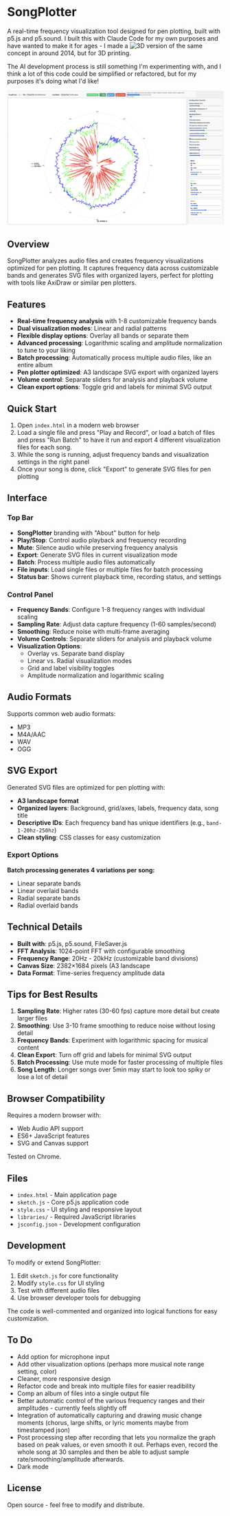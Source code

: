 # SongPlotter

A real-time frequency visualization tool designed for pen plotting, built with p5.js and p5.sound. I built this with Claude Code for my own purposes and have wanted to make it for ages - I made a ![3D version](https://ablairneal.com/project/sonic-sculptures) of the same concept in around 2014, but for 3D printing. 

The AI development process is still something I'm experimenting with, and I think a lot of this code could be simplified or refactored, but for my purposes it's doing what I'd like!

![SongPlotter Interface](current_state.jpeg)

## Overview

SongPlotter analyzes audio files and creates frequency visualizations optimized for pen plotting. It captures frequency data across customizable bands and generates SVG files with organized layers, perfect for plotting with tools like AxiDraw or similar pen plotters.

## Features

- **Real-time frequency analysis** with 1-8 customizable frequency bands
- **Dual visualization modes**: Linear and radial patterns
- **Flexible display options**: Overlay all bands or separate them
- **Advanced processing**: Logarithmic scaling and amplitude normalization to tune to your liking
- **Batch processing**: Automatically process multiple audio files, like an entire album
- **Pen plotter optimized**: A3 landscape SVG export with organized layers
- **Volume control**: Separate sliders for analysis and playback volume
- **Clean export options**: Toggle grid and labels for minimal SVG output

## Quick Start

1. Open `index.html` in a modern web browser
2. Load a single file and press "Play and Record", or load a batch of files and press "Run Batch" to have it run and export 4 different visualization files for each song.
3. While the song is running, adjust frequency bands and visualization settings in the right panel
4. Once your song is done, click "Export" to generate SVG files for pen plotting

## Interface

### Top Bar
- **SongPlotter** branding with "About" button for help
- **Play/Stop**: Control audio playback and frequency recording
- **Mute**: Silence audio while preserving frequency analysis
- **Export**: Generate SVG files in current visualization mode
- **Batch**: Process multiple audio files automatically
- **File inputs**: Load single files or multiple files for batch processing
- **Status bar**: Shows current playback time, recording status, and settings

### Control Panel
- **Frequency Bands**: Configure 1-8 frequency ranges with individual scaling
- **Sampling Rate**: Adjust data capture frequency (1-60 samples/second)
- **Smoothing**: Reduce noise with multi-frame averaging
- **Volume Controls**: Separate sliders for analysis and playback volume
- **Visualization Options**: 
  - Overlay vs. Separate band display
  - Linear vs. Radial visualization modes
  - Grid and label visibility toggles
  - Amplitude normalization and logarithmic scaling

## Audio Formats

Supports common web audio formats:
- MP3
- M4A/AAC
- WAV
- OGG

## SVG Export

Generated SVG files are optimized for pen plotting with:
- **A3 landscape format** 
- **Organized layers**: Background, grid/axes, labels, frequency data, song title
- **Descriptive IDs**: Each frequency band has unique identifiers (e.g., `band-1-20hz-250hz`)
- **Clean styling**: CSS classes for easy customization

### Export Options

**Batch processing generates 4 variations per song:**
- Linear separate bands
- Linear overlaid bands  
- Radial separate bands
- Radial overlaid bands

## Technical Details

- **Built with**: p5.js, p5.sound, FileSaver.js
- **FFT Analysis**: 1024-point FFT with configurable smoothing
- **Frequency Range**: 20Hz - 20kHz (customizable band divisions)
- **Canvas Size**: 2382×1684 pixels (A3 landscape
- **Data Format**: Time-series frequency amplitude data

## Tips for Best Results

1. **Sampling Rate**: Higher rates (30-60 fps) capture more detail but create larger files
2. **Smoothing**: Use 3-10 frame smoothing to reduce noise without losing detail
3. **Frequency Bands**: Experiment with logarithmic spacing for musical content
4. **Clean Export**: Turn off grid and labels for minimal SVG output
5. **Batch Processing**: Use mute mode for faster processing of multiple files
6. **Song Length**: Longer songs over 5min may start to look too spiky or lose a lot of detail

## Browser Compatibility

Requires a modern browser with:
- Web Audio API support
- ES6+ JavaScript features
- SVG and Canvas support

Tested on Chrome.

## Files

- `index.html` - Main application page
- `sketch.js` - Core p5.js application code
- `style.css` - UI styling and responsive layout
- `libraries/` - Required JavaScript libraries
- `jsconfig.json` - Development configuration

## Development

To modify or extend SongPlotter:

1. Edit `sketch.js` for core functionality
2. Modify `style.css` for UI styling
3. Test with different audio files
4. Use browser developer tools for debugging

The code is well-commented and organized into logical functions for easy customization.

## To Do
- Add option for microphone input
- Add other visualization options (perhaps more musical note range setting, color)
- Cleaner, more responsive design
- Refactor code and break into multiple files for easier readibility
- Comp an album of files into a single output file
- Better automatic control of the various frequency ranges and their amplitudes - currently feels slightly off
- Integration of automatically capturing and drawing music change moments (chorus, large shifts, or lyric moments maybe from timestamped json)
- Post processing step after recording that lets you normalize the graph based on peak values, or even smooth it out. Perhaps even, record the whole song at 30 samples and then be able to adjust sample rate/smoothing/amplitude afterwards.
- Dark mode

## License

Open source - feel free to modify and distribute.